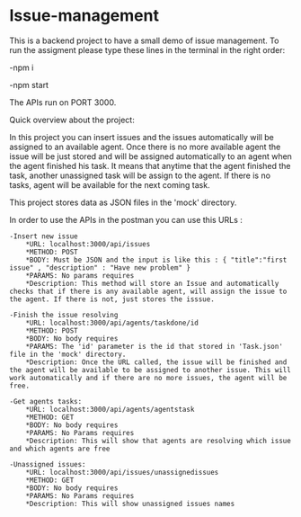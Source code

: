 # Issue-management
This is a backend project to have a small demo of issue management. To run the assigment please type these lines in the terminal in the right order:
  
  -npm i
  
  -npm start
  
The APIs run on PORT 3000.

Quick overview about the project:

  In this project you can insert issues and the issues automatically will be assigned to an available agent. Once there is no more available agent the issue will be just stored and will be assigned automatically to an agent when the agent finished his task. It means that anytime that the agent finished the task, another unassigned task will be assign to the agent. If there is no tasks, agent will be available for the next coming task.
  
  This project stores data as JSON files in the 'mock' directory.
  
  In order to use the APIs in the postman you can use this URLs :
    
    -Insert new issue
        *URL: localhost:3000/api/issues
        *METHOD: POST
        *BODY: Must be JSON and the input is like this : { "title":"first issue" , "description" : "Have new problem" }
        *PARAMS: No params requires
        *Description: This method will store an Issue and automatically checks that if there is any available agent, will assign the issue to the agent. If there is not, just stores the isssue.
        
    -Finish the issue resolving
        *URL: localhost:3000/api/agents/taskdone/id
        *METHOD: POST
        *BODY: No body requires
        *PARAMS: The 'id' parameter is the id that stored in 'Task.json' file in the 'mock' directory.
        *Description: Once the URL called, the issue will be finished and the agent will be available to be assigned to another issue. This will work automatically and if there are no more issues, the agent will be free.
        
    -Get agents tasks:
        *URL: localhost:3000/api/agents/agentstask
        *METHOD: GET
        *BODY: No body requires
        *PARAMS: No Params requires
        *Description: This will show that agents are resolving which issue and which agents are free
        
    -Unassigned issues:
        *URL: localhost:3000/api/issues/unassignedissues
        *METHOD: GET
        *BODY: No body requires
        *PARAMS: No Params requires
        *Description: This will show unassigned issues names
